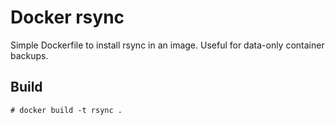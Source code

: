# Docker rsync

Simple Dockerfile to install rsync in an image. Useful for data-only container
backups.

## Build

    # docker build -t rsync .
